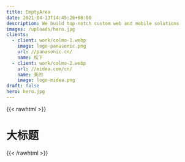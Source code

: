```yaml
---
title: EmptyArea
date: 2021-04-13T14:45:26+08:00
description: We build top-notch custom web and mobile solutions
images: /uploads/hero.jpg
clients:
  - client: work/colmo-1.webp
    image: logo-panasonic.png
    url: //panasonic.cn/
    name: 松下
  - client: work/colmo-2.webp
    url: //midea.com/cn/
    name: 美的
    image: logo-midea.png
draft: false
hero: hero.jpg
---
```


{{< rawhtml >}}
  <h1 class="text-4xl text-red-500">大标题</h1>
{{< /rawhtml >}}
